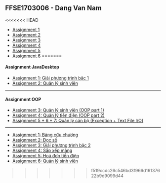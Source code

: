 ## FFSE1703006 - Dang Van Nam
<<<<<<< HEAD
- [Assignment 1](https://github.com/FASTTRACKSE/FFSE1702A.JavaCore/blob/master/FFSE1703006/Assignment/src/first_project/Assignment_1.java)
- [Assignment 2](https://github.com/FASTTRACKSE/FFSE1702A.JavaCore/blob/master/FFSE1703006/Assignment/src/first_project/Assignment_2.java)
- [Assignment 3](https://github.com/FASTTRACKSE/FFSE1702A.JavaCore/blob/master/FFSE1703006/Assignment/src/first_project/Assignment_3.java)
- [Assignment 4](https://github.com/FASTTRACKSE/FFSE1702A.JavaCore/blob/master/FFSE1703006/Assignment/src/first_project/Assignment_4.java)
- [Assignment 5](https://github.com/FASTTRACKSE/FFSE1702A.JavaCore/blob/master/FFSE1703006/Assignment/src/first_project/Assignment_5.java)
- [Assignment 6](https://github.com/FASTTRACKSE/FFSE1702A.JavaCore/blob/master/FFSE1703006/Assignment/src/first_project/Assignment_6.java)
=======
#### Assignment JavaDesktop
- [Assignment 1: Giải phương trình bậc 1](https://github.com/FASTTRACKSE/FFSE1702A.JavaCore/blob/master/FFSE1703006/Assignment/src/JavaSwing/GiaiPhuongTrinhBac1.java)
- [Assignment 2: Quản lý sinh viên](https://github.com/FASTTRACKSE/FFSE1702A.JavaCore/tree/master/FFSE1703006/Java%20Desktop%20-%20Assignment%202/src/namdv)
-----------------------------------------------------
#### Assignment OOP
- [Assignment 3: Quản lý sinh viên (OOP part 1)](https://github.com/FASTTRACKSE/FFSE1702A.JavaCore/tree/master/FFSE1703006/Assignment/src/assignment_7)
- [Assignment 4: Quản lý tiền điện (OOP part 2)](https://github.com/FASTTRACKSE/FFSE1702A.JavaCore/tree/master/FFSE1703006/Assignment/src/assignment_8)
- [Assignment 5 + 6 + 7: Quản lý cán bộ (Exception + Text File I/O)](https://github.com/FASTTRACKSE/FFSE1702A.JavaCore/tree/master/FFSE1703006/Assignment/src/assignment_9)
-----------------------------------------------------
- [Assignment 1: Bảng cửu chương](https://github.com/FASTTRACKSE/FFSE1702A.JavaCore/blob/master/FFSE1703006/Assignment/src/first_project/Assignment_1.java)
- [Assignment 2: Đọc số](https://github.com/FASTTRACKSE/FFSE1702A.JavaCore/blob/master/FFSE1703006/Assignment/src/first_project/Assignment_2.java)
- [Assignment 3: Giải phương trình bậc 2](https://github.com/FASTTRACKSE/FFSE1702A.JavaCore/blob/master/FFSE1703006/Assignment/src/first_project/Assignment_3.java)
- [Assignment 4: Sắp xếp mảng](https://github.com/FASTTRACKSE/FFSE1702A.JavaCore/blob/master/FFSE1703006/Assignment/src/first_project/Assignment_4.java)
- [Assignment 5: Hoá đơn tiền điện](https://github.com/FASTTRACKSE/FFSE1702A.JavaCore/blob/master/FFSE1703006/Assignment/src/first_project/Assignment_5.java)
- [Assignment 6: Quản lý sinh viên](https://github.com/FASTTRACKSE/FFSE1702A.JavaCore/blob/master/FFSE1703006/Assignment/src/first_project/Assignment_6.java)
>>>>>>> f519ccdc26c546bd3f966d16137622b9d9099d44
